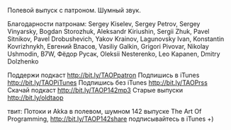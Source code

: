 Полевой выпуск с патроном. Шумный звук.

Благодарности патронам:
Sergey Kiselev, Sergey Petrov, Sergey Vinyarsky, Bogdan Storozhuk, Aleksandr Kiriushin, Sergii Zhuk, Pavel Sitnikov, Pavel Drobushevich, Yakov Krainov, Lagunovsky Ivan, Konstantin Kovrizhnykh, Евгений Власов, Vasiliy Galkin, Grigori Pivovar, Nikolay Ushmodin, B7W, Фёдор Русак, Oleksii Nesterenko, Leo Kapanen, Dmitry Dolzhenko

Поддержи подкаст http://bit.ly/TAOPpatron
Подпишись в iTunes http://bit.ly/TAOPiTunes
Подпишись без iTunes http://bit.ly/TAOPrss
Скачай подкаст http://bit.ly/TAOP142mp3
Старые выпуски http://bit.ly/oldtaop

твит: 
Потоки и Akka в полевом, шумном 142 выпуске The Art Of Programming, http://bit.ly/TAOP142share  подписывайтесь в iTunes +)